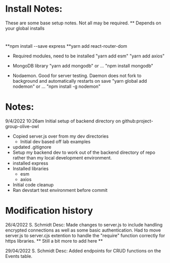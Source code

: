 
# Install Notes:

These are some base setup notes. 
Not all may be required. 
** Depends on your global installs
# 
**npm install --save express
**yarn add react-router-dom

- Required modules, need to be installed
"yarn add esm"
"yarn add axios"

- MongoDB library
"yarn add mongodb"
or ...
"npm install mongodb"

- Nodaemon. Good for server testing. 
  Daemon does not fork to background and automatically restarts on save
"yarn global add nodemon"
or ...
"npm install -g nodemon"


#  Notes:

9/4/2022 10:26am
Initial setup of backend directory on github:project-group-olive-owl

- Copied server.js over from my dev directories
	- Initial dev based off lab examples
- updated .gitignore
- Setup my backend dev to work out of the backend directory of repo rather than my local development environment.
- installed express
- Installed libraries
	- esm
	- axios
- Initial code cleanup
- Ran devstart test environment before commit

#       Modification history

26/4/2022					S. Schmidt
Desc: 
 Made changes to server.js to include handling encrypted connections as well as some basic authentication. 
Had to move server.js to server.cjs extention to handle the "require" function correctly for https libraries.
** Still a bit more to add here **

29/04/2022					S. Schmidt
Desc: Added endpoints for CRUD functions on the Events table.

